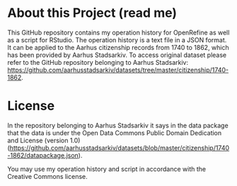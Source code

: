 # About this Project (read me)

This GitHub repository contains my operation history for OpenRefine as well as a script for RStudio. The operation history is a text file in a JSON format. It can be applied to the Aarhus citizenship records from 1740 to 1862, which has been provided by Aarhus Stadsarkiv. To access original dataset please refer to the GitHub repository belonging to Aarhus Stadsarkiv: https://github.com/aarhusstadsarkiv/datasets/tree/master/citizenship/1740-1862. 

# License
In the repository belonging to Aarhus Stadsarkiv it says in the data package that the data is under the Open Data Commons Public Domain Dedication and License (version 1.0) (https://github.com/aarhusstadsarkiv/datasets/blob/master/citizenship/1740-1862/datapackage.json). 

You may use my operation history and script in accordance with the Creative Commons license. 
